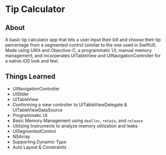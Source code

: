 # Tip Calculator
## About
A basic tip calculator app that lets a user input their bill and choose their tip percentage from a segmented control (similar to the one used in SwiftUI). Made using UIKit and Objective-C, a programmatic UI, manual memory management, and incorperates UITableView and UINavigationController for a native iOS look and feel.

## Things Learned
- UINavigationController
- UISlider
- UITableView
- Conforming a view controller to UITableViewDelegate & UITableViewDataSource
- Programmatic UI
- Basic Memory Management using `dealloc`, `retain`, and `release`
- Utilizing Instruments to analyze memory utilization and leaks
- UISegmentedControl
- NSArray
- Supporting Dynamic Type
- Auto Layout & Constraints

